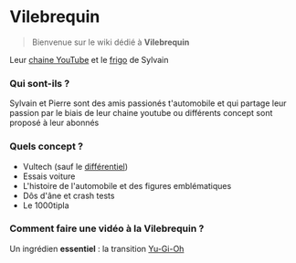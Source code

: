 # Vilebrequin
>Bienvenue sur le wiki dédié à **Vilebrequin**

Leur [chaine YouTube](https://www.youtube.com/c/VilebrequinAuto) et le [frigo](https://www.youtube.com/channel/UCIu-3z3pQGcmtRzfi8NSVuA&) de Sylvain

### Qui sont-ils ?
<p>Sylvain et Pierre sont des amis passionés t'automobile et qui partage leur passion par le biais de leur chaine youtube ou différents concept sont proposé à leur abonnés</p>
    
### Quels concept ?
* Vultech (sauf le [différentiel](https://youtu.be/X_9T_2xfaSo)</a>)
* Essais voiture
* L'histoire de l'automobile et des figures emblématiques
* Dôs d'âne et crash tests
* Le 1000tipla

### Comment faire une vidéo à la Vilebrequin ?
Un ingrédien **essentiel** : la transition [Yu-Gi-Oh](https://youtu.be/_MnCeDBSbzA)
